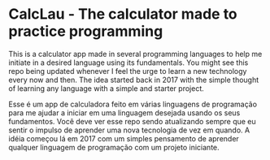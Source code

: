 # CalcLau - The calculator made to practice programming

This is a calculator app made in several programming languages to help me initiate in a desired language using its fundamentals. You might see this repo being updated whenever I feel the urge to learn a new technology every now and then. The idea started back in 2017 with the simple thought of learning any language with a simple and starter project.


Esse é um app de calculadora feito em várias linguagens de programação para me ajudar a iniciar em uma linguagem desejada usando os seus fundamentos. Você deve ver esse repo sendo atualizando sempre que eu sentir o impulso de aprender uma nova tecnologia de vez em quando. A idéia começou lá em 2017 com um simples pensamento de aprender qualquer linguagem de programação com um projeto iniciante.
